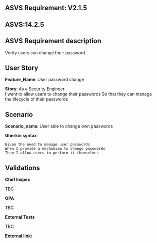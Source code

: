 ## ASVS Requirement: V2.1.5
## ASVS:14.2.5

## ASVS Requirement description
Verify users can change their password.

## User Story
**Feature_Name**: User password change

**Story**:
As a Security Engineer\
I want to allow users to change their passwords
So that they can manage the lifecycle of their passwords

## Scenario
**Scenario_name**: User able to change own passwords

**Gherkin syntax**:
```gherkin
Given the need to manage user passwords
When I provide a mechanism to change passwords
Then I allow users to perform it themselves
```

## Validations

**Chef Inspec**

TBC

**OPA**

TBC

**External Tests**

TBC

**External link**\